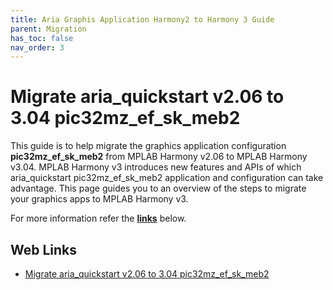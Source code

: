 ```yaml
---
title: Aria Graphis Application Harmony2 to Harmony 3 Guide
parent: Migration
has_toc: false
nav_order: 3
---
```


# Migrate aria_quickstart v2.06 to 3.04 pic32mz_ef_sk_meb2

This guide is to help migrate the graphics application configuration **pic32mz_ef_sk_meb2** from MPLAB Harmony v2.06 to MPLAB Harmony v3.04. MPLAB Harmony v3 introduces new features and APIs of which aria_quickstart pic32mz_ef_sk_meb2 application and configuration can take advantage. This page guides you to an overview of the steps to migrate your graphics apps to MPLAB Harmony v3.

For more information refer the **[links](#Web-Links)** below.

## <a id="Web-Links"> </a> 
## Web Links

- [Migrate aria_quickstart v2.06 to 3.04 pic32mz_ef_sk_meb2](https://github.com/Microchip-MPLAB-Harmony/gfx/wiki/Migrate-aria_quickstart-v2.06-to-3.04-pic32mz_ef_sk_meb2)